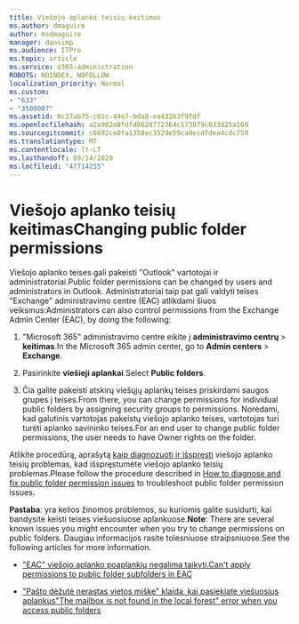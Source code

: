 ```yaml
---
title: Viešojo aplanko teisių keitimas
ms.author: dmaguire
author: msdmaguire
manager: dansimp
ms.audience: ITPro
ms.topic: article
ms.service: o365-administration
ROBOTS: NOINDEX, NOFOLLOW
localization_priority: Normal
ms.custom:
- "633"
- "3500007"
ms.assetid: 0c37ab75-c81c-44e7-bda8-ea43263f9fdf
ms.openlocfilehash: a2a902e8fdfd8628772364c173979c633d25a169
ms.sourcegitcommit: c6692ce0fa1358ec3529e59ca0ecdfdea4cdc759
ms.translationtype: MT
ms.contentlocale: lt-LT
ms.lasthandoff: 09/14/2020
ms.locfileid: "47714255"
---
```

# <a name="changing-public-folder-permissions"></a><span data-ttu-id="37fc9-102">Viešojo aplanko teisių keitimas</span><span class="sxs-lookup"><span data-stu-id="37fc9-102">Changing public folder permissions</span></span>

<span data-ttu-id="37fc9-103">Viešojo aplanko teises gali pakeisti "Outlook" vartotojai ir administratoriai.</span><span class="sxs-lookup"><span data-stu-id="37fc9-103">Public folder permissions can be changed by users and administrators in Outlook.</span></span> <span data-ttu-id="37fc9-104">Administratoriai taip pat gali valdyti teises "Exchange" administravimo centre (EAC) atlikdami šiuos veiksmus:</span><span class="sxs-lookup"><span data-stu-id="37fc9-104">Administrators can also control permissions from the Exchange Admin Center (EAC), by doing the following:</span></span>
  
1. <span data-ttu-id="37fc9-105">"Microsoft 365" administravimo centre eikite į **administravimo centrų** \> **keitimas**.</span><span class="sxs-lookup"><span data-stu-id="37fc9-105">In the Microsoft 365 admin center, go to **Admin centers** \> **Exchange**.</span></span>

2. <span data-ttu-id="37fc9-106">Pasirinkite **viešieji aplankai**.</span><span class="sxs-lookup"><span data-stu-id="37fc9-106">Select **Public folders**.</span></span>

3. <span data-ttu-id="37fc9-107">Čia galite pakeisti atskirų viešųjų aplankų teises priskirdami saugos grupes į teises.</span><span class="sxs-lookup"><span data-stu-id="37fc9-107">From there, you can change permissions for individual public folders by assigning security groups to permissions.</span></span> <span data-ttu-id="37fc9-108">Norėdami, kad galutinis vartotojas pakeistų viešojo aplanko teises, vartotojas turi turėti aplanko savininko teises.</span><span class="sxs-lookup"><span data-stu-id="37fc9-108">For an end user to change public folder permissions, the user needs to have Owner rights on the folder.</span></span>

<span data-ttu-id="37fc9-109">Atlikite procedūrą, aprašytą [kaip diagnozuoti ir išspręsti](https://docs.microsoft.com/exchange/troubleshoot/public-folders/public-folder-permission-issues) viešojo aplanko teisių problemas, kad išspręstumėte viešojo aplanko teisių problemas.</span><span class="sxs-lookup"><span data-stu-id="37fc9-109">Please follow the procedure described in [How to diagnose and fix public folder permission issues](https://docs.microsoft.com/exchange/troubleshoot/public-folders/public-folder-permission-issues) to troubleshoot public folder permission issues.</span></span>

<span data-ttu-id="37fc9-110">**Pastaba**: yra kelios žinomos problemos, su kuriomis galite susidurti, kai bandysite keisti teises viešuosiuose aplankuose.</span><span class="sxs-lookup"><span data-stu-id="37fc9-110">**Note**: There are several known issues you might encounter when you try to change permissions on public folders.</span></span> <span data-ttu-id="37fc9-111">Daugiau informacijos rasite tolesniuose straipsniuose.</span><span class="sxs-lookup"><span data-stu-id="37fc9-111">See the following articles for more information.</span></span>

- [<span data-ttu-id="37fc9-112">"EAC" viešojo aplanko poaplankių negalima taikyti.</span><span class="sxs-lookup"><span data-stu-id="37fc9-112">Can't apply permissions to public folder subfolders in EAC</span></span>](https://docs.microsoft.com/exchange/troubleshoot/public-folders/can%E2%80%99t-apply-permissions-public-folder-subfolders)

- [<span data-ttu-id="37fc9-113">"Pašto dėžutė nerastas vietos miške" klaida, kai pasiekiate viešuosius aplankus</span><span class="sxs-lookup"><span data-stu-id="37fc9-113">"The mailbox is not found in the local forest" error when you access public folders</span></span>](https://docs.microsoft.com/exchange/troubleshoot/public-folders/mailbox-not-found-local-forest-public-folder)
